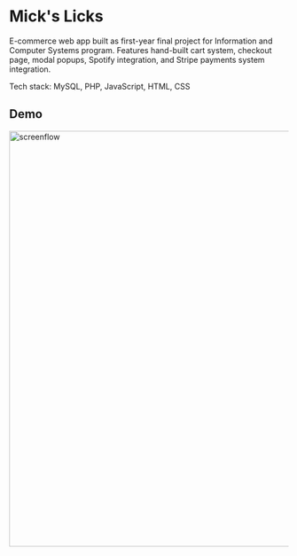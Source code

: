 # Mick's Licks

E-commerce web app built as first-year final project for Information and Computer Systems program. Features hand-built cart system, checkout page, modal popups, Spotify integration, and Stripe payments system integration. 

Tech stack: MySQL, PHP, JavaScript, HTML, CSS

## Demo

<img src="https://github.com/a-bishop/micks-licks/blob/master/screencasts/mickslicks.gif" alt="screenflow" width=750>
